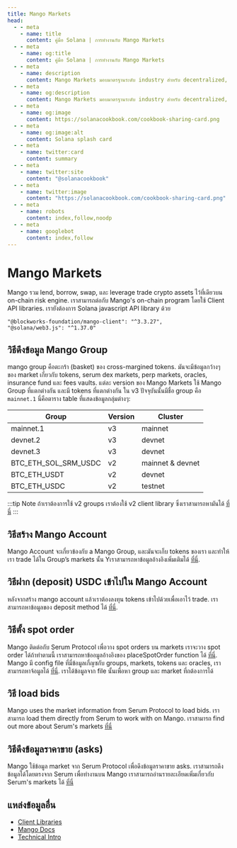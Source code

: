 ```yaml
---
title: Mango Markets
head:
  - - meta
    - name: title
      content: คู่มือ Solana | การทำงานกับ Mango Markets
  - - meta
    - name: og:title
      content: คู่มือ Solana | การทำงานกับ Mango Markets
  - - meta
    - name: description
      content: Mango Markets มอบมาตรฐานระดับ industry สำหรับ decentralized, cross-margin trading. เรียนรู้วิธีใช้ และทำงานบน Mango Markets.
  - - meta
    - name: og:description
      content: Mango Markets มอบมาตรฐานระดับ industry สำหรับ decentralized, cross-margin trading. เรียนรู้วิธีใช้ และทำงานบน Mango Markets.
  - - meta
    - name: og:image
      content: https://solanacookbook.com/cookbook-sharing-card.png
  - - meta
    - name: og:image:alt
      content: Solana splash card
  - - meta
    - name: twitter:card
      content: summary
  - - meta
    - name: twitter:site
      content: "@solanacookbook"
  - - meta
    - name: twitter:image
      content: "https://solanacookbook.com/cookbook-sharing-card.png"
  - - meta
    - name: robots
      content: index,follow,noodp
  - - meta
    - name: googlebot
      content: index,follow
---
```


# Mango Markets

Mango รวม lend, borrow, swap, และ leverage trade crypto assets ไว้ที่เดียวบน on-chain risk engine.
เราสามารถต่อกับ Mango's on-chain program โดยใช้ Client API libraries.
เรายังต้องการ Solana javascript API library ด้วย

<CodeGroup>
  <CodeGroupItem title="TS" active>
  
```
"@blockworks-foundation/mango-client": "^3.3.27",
"@solana/web3.js": "^1.37.0"
```
  </CodeGroupItem>
</CodeGroup>

## วิธีดึงข้อมูล Mango Group

mango group คือตะกร้า (basket) ของ cross-margined tokens. มันจะมีข้อมูลกว้างๆ ของ market เกี่ยวกับ tokens, serum dex markets, perp markets, oracles, insurance fund และ fees vaults. แต่ละ version ของ Mango Markets ใช้ Mango Group ที่แตกต่างกัน และมี tokens ที่แตกต่างกัน ใน v3 ปัจจุบันนั้นมีชื่อ group คือ `mainnet.1` นี่คือตาราง table ที่แสดงข้อมูลกลุ่มต่างๆ:


| Group                | Version     | Cluster   |
|----------------------|-------------|------------------|
| mainnet.1            | v3          | mainnet          |
| devnet.2             | v3          | devnet           |
| devnet.3             | v3          | devnet           | 
| BTC_ETH_SOL_SRM_USDC | v2          | mainnet & devnet |
| BTC_ETH_USDT         | v2          | devnet           |
| BTC_ETH_USDC         | v2          | testnet          |


:::tip Note
ถ้าเราต้องการใช้ v2 groups เราต้องใช้ v2 client library ซึ่งเราสามารถหามันได้ [ที่นี่](https://github.com/blockworks-foundation/mango-client-ts)
:::


<SolanaCodeGroup>
  <SolanaCodeGroupItem title="TS" active>

  <template v-slot:default>

@[code](@/code/mango/load-group/load-group.en.ts)

  </template>

  <template v-slot:preview>

@[code](@/code/mango/load-group/load-group.preview.en.ts)

  </template>
  
  </SolanaCodeGroupItem>
  
</SolanaCodeGroup>

## วิธีสร้าง Mango Account

Mango Account จะเกี่ยวข้องกับ a Mango Group, และมันจะเก็บ tokens ของเรา และทำให้เรา 
 trade ได้ใน Group’s markets นั้น Yเราสามารถหาข้อมูลอ้างอิงเพิ่มเติมได้ [ที่นี่](https://blockworks-foundation.github.io/mango-client-v3/classes/MangoClient.html#createMangoAccount). 

<SolanaCodeGroup>
  <SolanaCodeGroupItem title="TS" active>
  
  <template v-slot:default>

@[code](@/code/mango/create-account/create-account.en.ts)

  </template>

  <template v-slot:preview>

@[code](@/code/mango/create-account/create-account.preview.en.ts)

  </template>

  </SolanaCodeGroupItem>

  <SolanaCodeGroupItem title="Anchor">

  <template v-slot:default>

@[code](@/code/mango/create-account/create-account.en.rs)

  </template>

  <template v-slot:preview>

@[code](@/code/mango/create-account/create-account.preview.en.rs)

  </template>

  </SolanaCodeGroupItem>
</SolanaCodeGroup>

## วิธีฝาก (deposit) USDC เข้าไปใน Mango Account
หลังจากสร้าง mango account แล้วเราต้องลงทุน tokens เข้าไปด้วยเพื่อเอาไว้ trade. 
เราสามารถหาข้อมูลของ deposit method ได้ [ที่นี่](https://blockworks-foundation.github.io/mango-client-v3/classes/MangoClient.html#deposit). 

<SolanaCodeGroup>
  <SolanaCodeGroupItem title="TS" active>

  <template v-slot:default>

@[code](@/code/mango/deposit/deposit.en.ts)

  </template>

  <template v-slot:preview>

@[code](@/code/mango/deposit/deposit.preview.en.ts)  

  </template>
  
  </SolanaCodeGroupItem>
</SolanaCodeGroup>

## วิธีตั้ง spot order
Mango ติดต่อกับ Serum Protocol เพื่อวาง spot orders บน markets เราจะวาง spot 
order ได้ถ้าทำตามนี้ เราสามารถหาข้ออมูลอ้างอิงของ placeSpotOrder function ได้ [ที่นี่](https://blockworks-foundation.github.io/mango-client-v3/classes/MangoClient.html#placeSpotOrder). 
Mango มี config file ที่มี่ข้อมูลเกี่ญซกับ groups, markets, tokens และ oracles, 
เราสามารถหาจ้อมูลได้ [ที่นี่](https://github.com/blockworks-foundation/mango-client-v3/blob/main/src/ids.json). เราได้ข้อมูลจาก file นั้นเพื่อหา group และ market ที่ถต้องการได้

<SolanaCodeGroup>
  <SolanaCodeGroupItem title="TS" active>
    
  <template v-slot:default>

@[code](@/code/mango/place-spot-order/place-spot-order.en.ts) 

  </template>

  <template v-slot:preview>

@[code](@/code/mango/place-spot-order/place-spot-order.preview.en.ts)

  </template>
 
  </SolanaCodeGroupItem>
</SolanaCodeGroup>

## วิธี load bids
Mango uses the market information from Serum Protocol to load bids. เราสามารถ load 
them directly from Serum to work with on Mango. เราสามารถ find out more about Serum's 
markets [ที่นี่](https://github.com/project-serum/serum-ts/tree/master/packages/serum)

<SolanaCodeGroup>
  <SolanaCodeGroupItem title="TS" active>

  <template v-slot:default>

@[code](@/code/mango/load-bids/load-bids.en.ts)

  </template>

  <template v-slot:preview>

@[code](@/code/mango/load-bids/load-bids.preview.en.ts)

  </template>

  </SolanaCodeGroupItem>
</SolanaCodeGroup>

## วิธีดึงข้อมูลราคาขาย (asks)
Mango ใช้ข้อมูล market จาก Serum Protocol เพื่อดึงข้อมูลราคาขาย asks. 
เราสามารถดึงข้อมูลได้โดยตรงจาก Serum เพื่อทำงานบน Mango เราสามารถอ่านรายละเอียดเพิ่มเกี่ยวกับ Serum's markets ได้ [ที่นี่](https://github.com/project-serum/serum-ts/tree/master/packages/serum)

<SolanaCodeGroup>
  <SolanaCodeGroupItem title="TS" active>

  <template v-slot:default>

@[code](@/code/mango/load-asks/load-asks.en.ts)

  </template>

  <template v-slot:preview>

@[code](@/code/mango/load-asks/load-asks.preview.en.ts)

  </template>

  </SolanaCodeGroupItem>
</SolanaCodeGroup>

## แหล่งข้อมูลอื่น

- [Client Libraries](https://docs.mango.markets/development-resources/client-libraries)
- [Mango Docs](https://docs.mango.markets)
- [Technical Intro](https://mango-markets.notion.site/Technical-Intro-to-Mango-Markets-15a650e4799e41c8bfc043fbf079e6f9)

